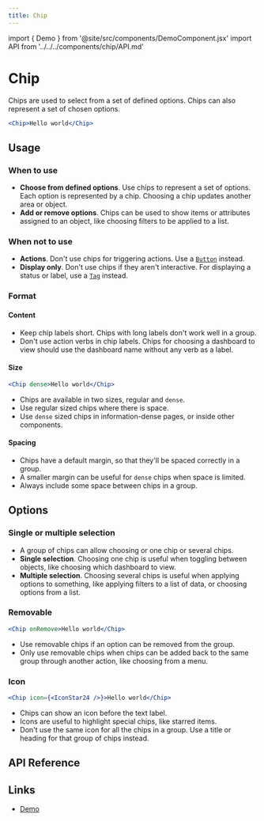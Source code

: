 ```yaml
---
title: Chip
---
```


import { Demo } from '@site/src/components/DemoComponent.jsx'
import API from '../../../components/chip/API.md'

# Chip

Chips are used to select from a set of defined options. Chips can also represent a set of chosen options.

<Demo
    path="/story/chip--default"
    args="children:Hello World"
    height="120px"
/>

```jsx
<Chip>Hello world</Chip>
```

## Usage

### When to use

-   **Choose from defined options**. Use chips to represent a set of options. Each option is represented by a chip. Choosing a chip updates another area or object.
-   **Add or remove options**. Chips can be used to show items or attributes assigned to an object, like choosing filters to be applied to a list.

### When not to use

-   **Actions**. Don't use chips for triggering actions. Use a [`Button`](button.md) instead.
-   **Display only**. Don't use chips if they aren't interactive. For displaying a status or label, use a [`Tag`](tag.md) instead.

### Format

#### Content

-   Keep chip labels short. Chips with long labels don't work well in a group.
-   Don't use action verbs in chip labels. Chips for choosing a dashboard to view should use the dashboard name without any verb as a label.

#### Size

<Demo
    path="/story/chip--dense"
    args="children:Hello World"
    height="120px"
/>

```jsx
<Chip dense>Hello world</Chip>
```

-   Chips are available in two sizes, regular and `dense`.
-   Use regular sized chips where there is space.
-   Use `dense` sized chips in information-dense pages, or inside other components.

#### Spacing

-   Chips have a default margin, so that they'll be spaced correctly in a group.
-   A smaller margin can be useful for `dense` chips when space is limited.
-   Always include some space between chips in a group.

## Options

### Single or multiple selection

-   A group of chips can allow choosing or one chip or several chips.
-   **Single selection**. Choosing one chip is useful when toggling between objects, like choosing which dashboard to view.
-   **Multiple selection**. Choosing several chips is useful when applying options to something, like applying filters to a list of data, or choosing options from a list.

### Removable

<Demo
    path="/story/chip--removable"
    args="children:Hello World"
    height="120px"
/>

```jsx
<Chip onRemove>Hello world</Chip>
```

-   Use removable chips if an option can be removed from the group.
-   Only use removable chips when chips can be added back to the same group through another action, like choosing from a menu.

### Icon

<Demo
    path="/story/chip--icon"
    args="children:Hello World"
    height="120px"
/>

```jsx
<Chip icon={<IconStar24 />}>Hello world</Chip>
```

-   Chips can show an icon before the text label.
-   Icons are useful to highlight special chips, like starred items.
-   Don't use the same icon for all the chips in a group. Use a title or heading for that group of chips instead.

## API Reference

<API />

## Links

-   <a href="/demo/?path=/story/chip--default" target="_blank">Demo</a>
